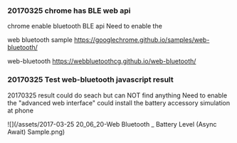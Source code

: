 ### 20170325 chrome has BLE web api
chrome enable bluetooth BLE api
Need to enable the 

web bluetooth sample
https://googlechrome.github.io/samples/web-bluetooth/

web-bluetooth
https://webbluetoothcg.github.io/web-bluetooth/

### 20170325 Test web-bluetooth javascript result
20170325 result
could do seach but can NOT find anything
Need to enable the "advanced web interface"
could install the battery accessory simulation at phone

![](/assets/2017-03-25 20_06_20-Web Bluetooth _ Battery Level (Async Await) Sample.png)